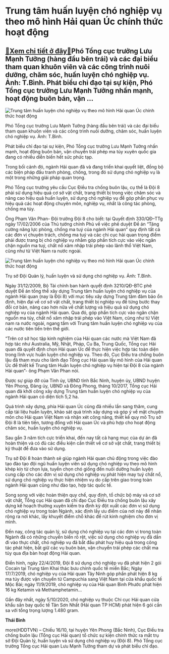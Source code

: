 Trung tâm huấn luyện chó nghiệp vụ theo mô hình Hải quan Úc chính thức hoạt động
================================================================================

[:gift:Xem chi tiết ở đây:gift:](https://hddtvn.com/trung-tam-huan-luyen-cho-nghiep-vu-theo-mo-hinh-hai-quan-uc-chinh-thuc-hoat-dong/)Phó Tổng cục trưởng Lưu Mạnh Tưởng (hàng đầu bên trái) và các đại biểu tham quan khuôn viên và các công trình nuôi dưỡng, chăm sóc, huấn luyện chó nghiệp vụ. Ảnh: T.Bình. Phát biểu chỉ đạo tại sự kiện, Phó Tổng cục trưởng Lưu Mạnh Tưởng nhấn mạnh, hoạt động buôn bán, vận …
---------------------------------------------------------------------------------------------------------------------------------------------------------------------------------------------------------------------------------------------------------------------------------





![Trung tâm huấn luyện chó nghiệp vụ theo mô hình Hải quan Úc chính thức hoạt động](https://haiquanonline.com.vn/stores/news_dataimages/binhht/102020/16/19/in_article/1429_IMG_7028.jpg?rt=20201016191430 "Trung tâm huấn luyện chó nghiệp vụ theo mô hình Hải quan Úc chính thức hoạt động")


Phó Tổng cục trưởng Lưu Mạnh Tưởng (hàng đầu bên trái) và các đại biểu tham quan khuôn viên và các công trình nuôi dưỡng, chăm sóc, huấn luyện chó nghiệp vụ. Ảnh: T.Bình.



Phát biểu chỉ đạo tại sự kiện, Phó Tổng cục trưởng Lưu Mạnh Tưởng nhấn mạnh, hoạt động buôn bán, vận chuyển trái phép ma túy xuyên quốc gia đang có nhiều diễn biến hết sức phức tạp.


Trong bối cảnh đó, ngành Hải quan đã và đang triển khai quyết liệt, đồng bộ các biện pháp đấu tranh phòng, chống, trong đó sử dụng chó nghiệp vụ là một trong những giải pháp quan trọng.


Phó Tổng cục trưởng yêu cầu Cục Điều tra chống buôn lậu, cụ thể là Đội 8 phải sử dụng hiệu quả cơ sở vật chất, trang thiết bị trong việc chăm sóc và nâng cao hiệu quả huấn luyện, sử dụng chó nghiệp vụ để góp phần phục vụ hiệu quả các hoạt động chuyên môn, nghiệp vụ, nhất là công tác phòng, chống ma túy.


Ông Phạm Văn Phan- Đội trưởng Đội 8 cho biết: tại Quyết định 330/QĐ–TTg ngày 17/02/2006 của Thủ tướng chính Phủ về việc phê duyệt Đề án “Tăng cường năng lực phòng, chống ma tuý của ngành Hải quan” quy định tất cả các đơn vị chuyên trách, chống ma tuý và các chi cục hải quan trọng điểm phải được trang bị chó nghiệp vụ nhằm góp phần tích cực vào việc ngăn chặn nguồn ma tuý, chất nổ xâm nhập trái phép vào lãnh thổ Việt Nam, cũng như từ Việt Nam ra nước ngoài.





![Trung tâm huấn luyện chó nghiệp vụ theo mô hình Hải quan Úc chính thức hoạt động](https://haiquanonline.com.vn/stores/news_dataimages/binhht/102020/16/19/in_article/1646_IMG_7005.jpg?rt=20201016191648 "Trung tâm huấn luyện chó nghiệp vụ theo mô hình Hải quan Úc chính thức hoạt động")


Trụ sở Đội Quản lý, huấn luyện và sử dụng chó nghiệp vụ. Ảnh: T.Bình.



Ngày 31/12/2009, Bộ Tài chính ban hành quyết định 3210/QĐ-BTC phê duyệt Đề án tổng thể xây dựng Trung tâm huấn luyện chó nghiệp vụ của ngành Hải quan (nay là Đội 8) với mục tiêu xây dựng Trung tâm đảm bảo ổn định, hiện đại về cơ sở vật chất, trang thiết bị nghiệp vụ để từng bước thay đổi cơ bản, nâng cao hơn nữa về chất lượng và hiệu quả sử dụng chó nghiệp vụ của ngành Hải quan. Qua đó, góp phần tích cực vào ngăn chặn nguồn ma túy, chất nổ xâm nhập trái phép vào Việt Nam, cũng như từ Việt nam ra nước ngoài, ngang tầm với Trung tâm huấn luyện chó nghiệp vụ của các nước tiên tiến trên thế giới.


“Trên cơ sở học tập kinh nghiệm của Hải quan các nước mà Việt Nam đã hợp tác như Australia, Mỹ, Nhật, Pháp, Cu Ba, Trung Quốc, Tổng cục Hải quan đã quyết định chọn Hải quan Úc để thực hiện việc hợp tác toàn diện trong lĩnh vực huấn luyện chó nghiệp vụ. Theo đó, Cục Điều tra chống buôn lậu đã tham mưu cho lãnh đạo Tổng cục Hải quan lấy mô hình của Hải quan Úc để thiết kế Trung tâm Huấn luyện chó nghiệp vụ hiện tại Đội 8 của ngành Hải quan”- ông Phạm Văn Phan nói.


Được sự giúp đỡ của Tỉnh ủy, UBND tỉnh Bắc Ninh, huyện ủy, UBND huyện Yên Phong, Đảng ủy, UBND xã Đông Phong, tháng 10/2017, Tổng cục Hải quan đã khởi công xây dựng Trung tâm huấn luyện chó nghiệp vụ của ngành Hải quan có diện tích 5,2 ha.


Quá trình xây dựng, phía Hải quan Úc cũng đã nhiều lần sang thăm, cung cấp tài liệu huấn luyện, khảo sát quá trình xây dựng và góp ý về mặt chuyên môn cho Hải quan Việt Nam và nhận xét công năng, thiết kế quy mô Trụ sở Đội 8 là tiên tiến, tương đồng với Hải quan Úc và phù hợp cho hoạt động chăm sóc, huấn luyện chó nghiệp vụ.


Sau gần 3 năm tích cực triển khai, đến nay tất cả hạng mục của dự án đã hoàn thiện và có đủ các điều kiện cần thiết về cơ sở vật chất, trang thiết bị kỹ thuật để đưa vào sử dụng.


Trụ sở Đội 8 hoàn thành sẽ giúp ngành Hải quan chủ động trong việc đào tạo đào tạo đội ngũ huấn luyện viên sử dụng chó nghiệp vụ theo mô hình khép kín từ chọn lựa, tuyển chọn chó giống đến nuôi dưỡng huấn luyện cung cấp cho các đơn vị sử dụng chó nghiệp vụ phát hiện may tuý chất nổ, sử dụng chó nghiệp vụ thực hiện nhiệm vụ do cấp trên giao trong toàn ngành Hải quan cũng như đào tạo, hợp tác quốc tế.


Song song với việc hoàn thiện quy chế, quy định, tổ chức bộ máy và cơ sở vật chất, Tổng cục Hải quan đã chỉ đạo Cục Điều tra chống buôn lậu xây dựng kế hoạch thường xuyên kiểm tra định kỳ đột xuất các đơn vị sử dụng chó nghiệp vụ trong toàn Ngành, xác định lấy ưu điểm của nơi này để nhân rộng ra nơi khác, lấy khuyết điểm chỗ khác để rút kinh nghiệm cho đơn vị mình.


Đến nay, công tác quản lý, sử dụng chó nghiệp vụ tại các đơn vị trong toàn Ngành đã có những chuyển biến rõ rệt, việc sử dụng chó nghiệp vụ đã dần đi vào thực chất, chó nghiệp vụ đã bắt đầu phát huy hiệu quả trong công tác phát hiện, bắt giữ các vụ buôn bán, vận chuyển trái phép các chất ma túy qua địa bàn hoạt động Hải quan.


Điển hình, ngày 22/4/2019, Đội 8 sử dụng chó nghiệp vụ đã phát hiện 2 gói Cocain tại Trung tâm Khai thác bưu chính quốc tế miền Bắc; Ngày 17/7/2019, chó nghiệp vụ của Hải quan Tây Ninh góp phần phát hiện 8 kg ma túy được vận chuyển từ Campuchia sang Việt Nam tại cửa khẩu quốc tế Mộc Bài; ngày 11/9/2019, chó nghiệp vụ của Hải quan Bình Phước phát hiện 16 kg Ketamin và Methamphetamin…


Gần đây nhất, ngày 5/10/2020, chó nghiệp vụ thuộc Chi cục Hải quan cửa khẩu sân bay quốc tế Tân Sơn Nhất (Hải quan TP HCM) phát hiện 6 gói cần sa với tổng trọng lượng 1.480 gram.




**Thái Bình**



more(HDDTVN) – Chiều 16/10, tại huyện Yên Phong (Bắc Ninh), Cục Điều tra chống buôn lậu (Tổng cục Hải quan) tổ chức sự kiện chính thức ra mắt trụ sở Đội Quản lý, huấn luyện và sử dụng chó nghiệp vụ (Đội 8). Phó Tổng cục trưởng Tổng cục Hải quan Lưu Mạnh Tưởng tham dự và phát biểu chỉ đạo.

